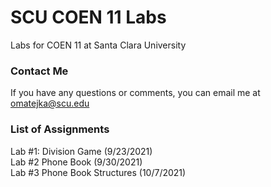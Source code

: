 # SCU COEN 11 Labs
 Labs for COEN 11 at Santa Clara University
 
 ### Contact Me
 If you have any questions or comments, you can email me at omatejka@scu.edu

### List of Assignments
 Lab #1: Division Game (9/23/2021)  
 Lab #2 Phone Book (9/30/2021)  
 Lab #3 Phone Book Structures (10/7/2021)
